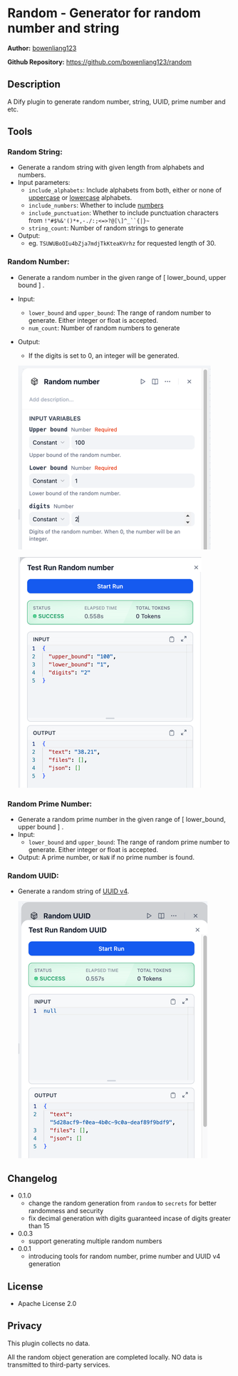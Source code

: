# Random - Generator for random number and string

**Author:** [bowenliang123](https://github.com/bowenliang123)

**Github Repository:** https://github.com/bowenliang123/random

## Description

A Dify plugin to generate random number, string, UUID, prime number and etc.

## Tools

### Random String:

- Generate a random string with given length from alphabets and numbers.
- Input parameters:
    - `include_alphabets`: Include alphabets from both, either or none of [uppercase](https://docs.python.org/3/library/string.html#string.ascii_uppercase) or [lowercase](https://docs.python.org/3/library/string.html#string.ascii_lowercase) alphabets.
    - `include_numbers`: Whether to include [numbers](https://docs.python.org/3/library/string.html#string.digits)
    - `include_punctuation`: Whether to include punctuation characters from `!"#$%&'()*+,-./:;<=>?@[\]^_``{|}~`
    - `string_count`: Number of random strings to generate
- Output: 
    - eg. `TSUWUBoOIu4bZja7mdjTkKteaKVrhz` for requested length of 30.

### Random Number:

- Generate a random number in the given range of [ lower_bound, upper bound ] .
- Input:
    - `lower_bound` and `upper_bound`: The range of random number to generate. Either integer or float is accepted.
    - `num_count`: Number of random numbers to generate
- Output: 
    - If the digits is set to 0, an integer will be generated.

    ![](_assets/img1.png)

    ![](_assets/img2.png)

### Random Prime Number:

- Generate a random prime number in the given range of [ lower_bound, upper bound ] .
- Input:
    - `lower_bound` and `upper_bound`: The range of random prime number to generate. Either integer or float is
      accepted.
- Output: A prime number, or `NaN` if no prime number is found.

### Random UUID:

- Generate a random string of [UUID v4](https://docs.python.org/3/library/uuid.html#uuid.uuid4).

    ![](_assets/img3.png)

## Changelog

- 0.1.0
  - change the random generation from `random` to `secrets` for better randomness and security
  - fix decimal generation with digits guaranteed incase of digits greater than 15
- 0.0.3
  - support generating multiple random numbers
- 0.0.1
  - introducing tools for random number, prime number and UUID v4 generation

## License
- Apache License 2.0

## Privacy

This plugin collects no data.

All the random object generation are completed locally. NO data is transmitted to third-party services.
